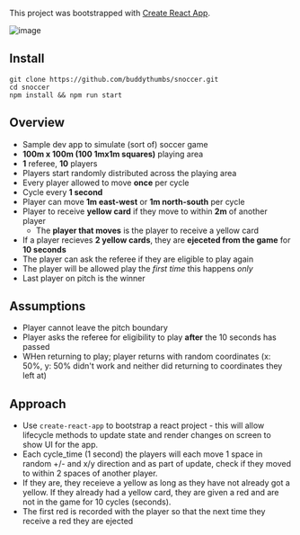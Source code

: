 This project was bootstrapped with [Create React App](https://github.com/facebookincubator/create-react-app).

![image](https://user-images.githubusercontent.com/24975408/45784738-c0f60b80-bc61-11e8-81f5-772393611669.png)

## Install

```
git clone https://github.com/buddythumbs/snoccer.git
cd snoccer
npm install && npm run start
```

## Overview

* Sample dev app to simulate (sort of) soccer game
* **100m x 100m (100 1mx1m squares)** playing area
* **1** referee, **10** players
* Players start randomly distributed across the playing area
* Every player allowed to move **once** per cycle
* Cycle every **1 second**
* Player can move **1m east-west** or **1m north-south** per cycle
* Player to receive **yellow card** if they move to within **2m** of another player
  * The **player that moves** is the player to receive a yellow card
* If a player recieves **2 yellow cards**, they are **ejeceted from the game** for **10 seconds**
* The player can ask the referee if they are eligible to play again
* The player will be allowed play the *first time* this happens *only*
* Last player on pitch is the winner

## Assumptions 

* Player cannot leave the pitch boundary
* Player asks the referee for eligibility to play **after** the 10 seconds has passed
* WHen returning to play; player returns with random coordinates (x: 50%, y: 50% didn't work and neither did returning to coordinates they left at)

## Approach

* Use `create-react-app` to bootstrap a react project - this will allow lifecycle methods to update state and render changes on screen to show UI for the app.
* Each cycle_time (1 second) the players will each move 1 space in random +/- and x/y direction and as part of update, check if they moved to within 2 spaces of another player.
* If they are, they receieve a yellow as long as they have not already got a yellow. If they already had a yellow card, they are given a red and are not in the game for 10 cycles (seconds).
* The first red is recorded with the player so that the next time they receive a red they are ejected



